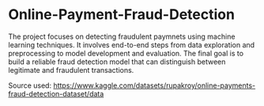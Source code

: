 # Online-Payment-Fraud-Detection

The project focuses on detecting fraudulent paymnets using machine learning techniques. It involves end-to-end steps from data exploration and preprocessing to model development and evaluation. The final goal is to build a reliable fraud detection model that can distinguish between legitimate and fraudulent transactions.

Source used: https://www.kaggle.com/datasets/rupakroy/online-payments-fraud-detection-dataset/data
